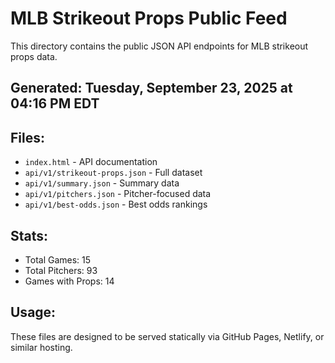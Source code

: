 # MLB Strikeout Props Public Feed

This directory contains the public JSON API endpoints for MLB strikeout props data.

## Generated: Tuesday, September 23, 2025 at 04:16 PM EDT

## Files:
- `index.html` - API documentation
- `api/v1/strikeout-props.json` - Full dataset
- `api/v1/summary.json` - Summary data
- `api/v1/pitchers.json` - Pitcher-focused data  
- `api/v1/best-odds.json` - Best odds rankings

## Stats:
- Total Games: 15
- Total Pitchers: 93
- Games with Props: 14

## Usage:
These files are designed to be served statically via GitHub Pages, Netlify, or similar hosting.
